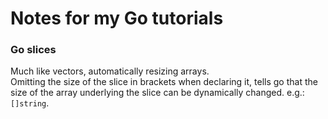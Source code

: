 # Notes for my Go tutorials

### Go slices 
Much like vectors, automatically resizing arrays.\
Omitting the size of the slice in brackets when declaring it, tells go that the size of the array underlying the slice can be dynamically changed. e.g.: `[]string`.